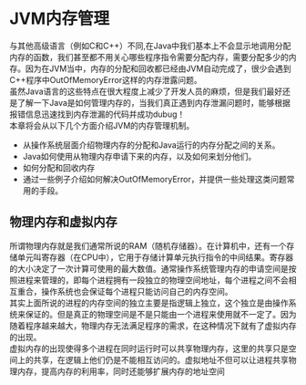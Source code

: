 # JVM内存管理
与其他高级语言（例如C和C++）不同,在Java中我们基本上不会显示地调用分配内存的函数，我们甚至都不用关心哪些程序指令需要分配内存，需要分配多少的内存。因为在JVM当中，内存的分配和回收都已经由JVM自动完成了，很少会遇到C++程序中OutOfMemoryError这样的内存泄露问题。  
虽然Java语言的这些特点在很大程度上减少了开发人员的麻烦，但是我们最好还是了解一下Java是如何管理内存的，当我们真正遇到内存泄漏问题时，能够根据报错信息迅速找到内存泄漏的代码并成功dubug！  
本章将会从以下几个方面介绍JVM的内存管理机制。  
- 从操作系统层面介绍物理内存的分配和Java运行的内存分配之间的关系。
- Java如何使用从物理内存申请下来的内存，以及如何来划分他们。
- 如何分配和回收内存
- 通过一些例子介绍如何解决OutOfMemoryError，并提供一些处理这类问题常用的手段。
## 物理内存和虚拟内存
所谓物理内存就是我们通常所说的RAM（随机存储器）。在计算机中，还有一个存储单元叫寄存器（在CPU中），它用于存储计算单元执行指令的中间结果。寄存器的大小决定了一次计算可使用的最大数值。通常操作系统管理内存的申请空间是按照进程来管理的，即每个进程拥有一段独立的物理空间地址，每个进程之间不会相互重合，操作系统也会保证每个进程只能访问自己的内存空间。  
其实上面所说的进程的内存空间的独立主要是指逻辑上独立，这个独立是由操作系统来保证的。但是真正的物理空间是不是只能由一个进程来使用就不一定了。因为随着程序越来越大，物理内存无法满足程序的需求，在这种情况下就有了虚拟内存的出现。  
虚拟内存的出现使得多个进程在同时运行时可以共享物理内存，这里的共享只是空间上的共享，在逻辑上他们仍是不能相互访问的。虚拟地址不但可以让进程共享物理内存，提高内存的利用率，同时还能够扩展内存的地址空间